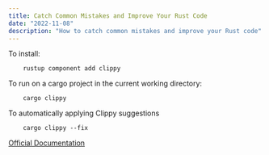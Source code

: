 ```yaml
---
title: Catch Common Mistakes and Improve Your Rust Code
date: "2022-11-08"
description: "How to catch common mistakes and improve your Rust code"
---
```


To install:
```
    rustup component add clippy
```

To run on a cargo project in the current working directory:
```
    cargo clippy
``` 

To automatically applying Clippy suggestions
```
    cargo clippy --fix
```

[Official Documentation](https://github.com/rust-lang/rust-clippy)